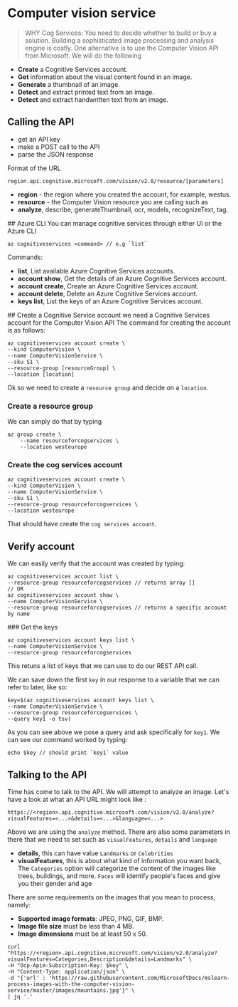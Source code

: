 # Computer vision service

> WHY Cog Services: You need to decide whether to build or buy a solution. Building a sophisticated image processing and analysis engine is costly. One alternative is to use the Computer Vision API from Microsoft. 
We will do the following

- **Create** a Cognitive Services account.
- **Get** information about the visual content found in an image.
- **Generate** a thumbnail of an image.
- **Detect** and extract printed text from an image.
- **Detect** and extract handwritten text from an image.

## Calling the API

- get an API key
- make a POST call to the API
- parse the JSON response

Format of the URL

```
region.api.cognitive.microsoft.com/vision/v2.0/resource/[parameters]
```

- **region** - the region where you created the account, for example, westus.
- **resource** - the Computer Vision resource you are calling such as 
- **analyze**, describe, generateThumbnail, ocr, models, recognizeText, tag.

## Azure CLI
You can manage cognitive services through either UI or the Azure CLI

```
az cognitiveservices <command> // e.g `list`
```
Commands:

- **list**, List available Azure Cognitive Services accounts.
- **account show**, Get the details of an Azure Cognitive Services account.
- **account create**, Create an Azure Cognitive Services account.
- **account delete**, Delete an Azure Cognitive Services account.
- **keys list**, List the keys of an Azure Cognitive Services account.

## Create a Cognitive Service account
we need a Cognitive Services account for the Computer Vision API
The command for creating the account is as follows:

```
az cognitiveservices account create \
--kind ComputerVision \
--name ComputerVisionService \
--sku S1 \
--resource-group [resourceGroup] \
--location [location]
```
Ok so we need to create a `resource group` and decide on a `location`.

### Create a resource group
We can simply do that by typing
```
az group create \
    --name resourceforcogservices \
    --location westeurope

```

### Create the cog services account

```
az cognitiveservices account create \
--kind ComputerVision \
--name ComputerVisionService \
--sku S1 \
--resource-group resourceforcogservices \
--location westeurope

```
That should have create the `cog services account`.

## Verify account
We can easily verify that the account was created by typing:

```
az cognitiveservices account list \
--resource-group resourceforcogservices // returns array []
// OR
az cognitiveservices account show \
--name ComputerVisionService \
--resource-group resourceforcogservices // returns a specific account by name

```

### Get the keys

```
az cognitiveservices account keys list \
--name ComputerVisionService \
--resource-group resourceforcogservices
```

This retuns a list of keys that we can use to do our REST API call.

We can save down the first `key` in our response to a variable that we can refer to later, like so:

```
key=$(az cognitiveservices account keys list \
--name ComputerVisionService \
--resource-group resourceforcogservices \
--query key1 -o tsv)
```
As you can see above we pose a query and ask specifically for `key1`.
We can see our command worked by typing:

```
echo $key // should print `key1` value
```

## Talking to the API
Time has come to talk to the API. We will attempt to analyze an image. Let's have a look at what an API URL might look like :

```
https://<region>.api.cognitive.microsoft.com/vision/v2.0/analyze?visualFeatures=<...>&details=<...>&language=<...>
```
Above we are using the `analyze` method. There are also some parameters in there that we need to set such as `visualFeatures`, `details` and `language`
- **details**, this can have value `Landmarks` or `Celebrities`
- **visualFeatures**, this is about what kind of information you want back, The `Categories` option will categorize the content of the images like trees, buildings, and more. `Faces` will identify people's faces and give you their gender and age

There are some requirements on the images that you mean to process, namely:

- **Supported image formats**: JPEG, PNG, GIF, BMP.
- **Image file size** must be less than 4 MB.
- **Image dimensions** must be at least 50 x 50.


```
curl "https://<region>.api.cognitive.microsoft.com/vision/v2.0/analyze?visualFeatures=Categories,Description&details=Landmarks" \
-H "Ocp-Apim-Subscription-Key: $key" \
-H "Content-Type: application/json" \
-d "{'url' : 'https://raw.githubusercontent.com/MicrosoftDocs/mslearn-process-images-with-the-computer-vision-service/master/images/mountains.jpg'}" \
| jq '.'
```
